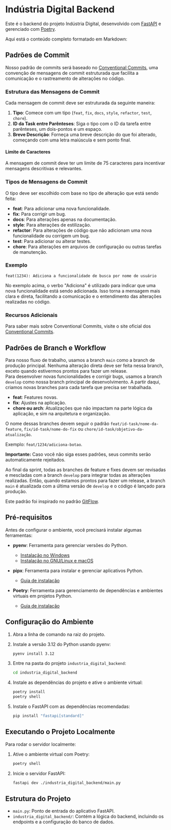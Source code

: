 # Indústria Digital Backend

Este é o backend do projeto Indústria Digital, desenvolvido com [FastAPI](https://fastapi.tiangolo.com/) e gerenciado com [Poetry](https://python-poetry.org/).

Aqui está o conteúdo completo formatado em Markdown:

## Padrões de Commit

Nosso padrão de commits será baseado no [Conventional Commits](https://www.conventionalcommits.org/pt-br/), uma convenção de mensagens de commit estruturada que facilita a comunicação e o rastreamento de alterações no código.

### Estrutura das Mensagens de Commit

Cada mensagem de commit deve ser estruturada da seguinte maneira:

1. **Tipo**: Comece com um tipo (`feat`, `fix`, `docs`, `style`, `refactor`, `test`, `chore`).
2. **ID da Task entre Parênteses**: Siga o tipo com o ID da tarefa entre parênteses, um dois-pontos e um espaço.
3. **Breve Descrição**: Forneça uma breve descrição do que foi alterado, começando com uma letra maiúscula e sem ponto final.

#### Limite de Caracteres

A mensagem de commit deve ter um limite de 75 caracteres para incentivar mensagens descritivas e relevantes.

### Tipos de Mensagens de Commit

O tipo deve ser escolhido com base no tipo de alteração que está sendo feita:

- **feat**: Para adicionar uma nova funcionalidade.
- **fix**: Para corrigir um bug.
- **docs**: Para alterações apenas na documentação.
- **style**: Para alterações de estilização.
- **refactor**: Para alterações de código que não adicionam uma nova funcionalidade ou corrigem um bug.
- **test**: Para adicionar ou alterar testes.
- **chore**: Para alterações em arquivos de configuração ou outras tarefas de manutenção.

### Exemplo

```plaintext
feat(1234): Adiciona a funcionalidade de busca por nome de usuário
```

No exemplo acima, o verbo "Adiciona" é utilizado para indicar que uma nova funcionalidade está sendo adicionada. Isso torna a mensagem mais clara e direta, facilitando a comunicação e o entendimento das alterações realizadas no código.

### Recursos Adicionais

Para saber mais sobre Conventional Commits, visite o site oficial dos [Conventional Commits](https://www.conventionalcommits.org/pt-br/).


## Padrões de Branch e Workflow

Para nosso fluxo de trabalho, usamos a branch `main` como a branch de produção principal. Nenhuma alteração direta deve ser feita nessa branch, exceto quando estivermos prontos para fazer um release.  
Para desenvolver novas funcionalidades e corrigir bugs, usamos a branch `develop` como nossa branch principal de desenvolvimento. A partir daqui, criamos novas branches para cada tarefa que precisa ser trabalhada.

- **feat**: Features novas.
- **fix**: Ajustes na aplicação.
- **chore ou arch**: Atualizações que não impactam na parte lógica da aplicação, e sim na arquitetura e organização.

O nome dessas branches devem seguir o padrão `feat/id-task/nome-da-feature`, `fix/id-task/nome-do-fix` ou `chore/id-task/objetivo-da-atualização`.

Exemplo: `feat/1234/adiciona-botao`.

**Importante:** Caso você não siga esses padrões, seus commits serão automaticamente rejeitados.

Ao final da sprint, todas as branches de feature e fixes devem ser revisadas e mescladas com a branch `develop` para integrar todas as alterações realizadas. Então, quando estamos prontos para fazer um release, a branch `main` é atualizada com a última versão de `develop` e o código é lançado para produção.

Este padrão foi inspirado no padrão [GitFlow](https://www.atlassian.com/br/git/tutorials/comparing-workflows/gitflow-workflow).

## Pré-requisitos

Antes de configurar o ambiente, você precisará instalar algumas ferramentas:

- **pyenv**: Ferramenta para gerenciar versões do Python.
  - [Instalação no Windows](https://pyenv-win.github.io/pyenv-win/)
  - [Instalação no GNU/Linux e macOS](https://github.com/pyenv/pyenv-installer)
  
- **pipx**: Ferramenta para instalar e gerenciar aplicativos Python.
  - [Guia de instalação](https://pipx.pypa.io/stable/installation/)

- **Poetry**: Ferramenta para gerenciamento de dependências e ambientes virtuais em projetos Python.
  - [Guia de instalação](https://python-poetry.org/docs/)

## Configuração do Ambiente

1. Abra a linha de comando na raiz do projeto.

2. Instale a versão 3.12 do Python usando pyenv:
   ```bash
   pyenv install 3.12
   ```

3. Entre na pasta do projeto `industria_digital_backend`:
   ```bash
   cd industria_digital_backend
   ```

4. Instale as dependências do projeto e ative o ambiente virtual:
   ```bash
   poetry install
   poetry shell
   ```

5. Instale o FastAPI com as dependências recomendadas:
   ```bash
   pip install "fastapi[standard]"
   ```

## Executando o Projeto Localmente

Para rodar o servidor localmente:

1. Ative o ambiente virtual com Poetry:
   ```bash
   poetry shell
   ```

2. Inicie o servidor FastAPI:
   ```bash
   fastapi dev ./industria_digital_backend/main.py
   ```

## Estrutura do Projeto

- `main.py`: Ponto de entrada do aplicativo FastAPI.
- `industria_digital_backend/`: Contém a lógica do backend, incluindo os endpoints e a configuração do banco de dados.
